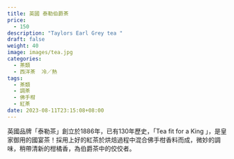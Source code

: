 ```yaml
---
title: 英國 泰勒伯爵茶
price:
  - 150
description: "Taylors Earl Grey tea "
draft: false
weight: 40
image: images/tea.jpg
categories:
  - 茶類
  - 西洋茶  冷／熱
tags:
  - 茶類
  - 調茶
  - 佛手柑
  - 紅茶
date: 2023-08-11T23:15:08+08:00
---
```

英國品牌「泰勒茶」創立於1886年，已有130年歷史，「Tea fit for a King 」，是皇家御用的國宴茶！採用上好的紅茶於烘焙過程中混合佛手柑香料而成，微妙的調味，稍帶清新的柑橘香，為伯爵茶中的佼佼者。